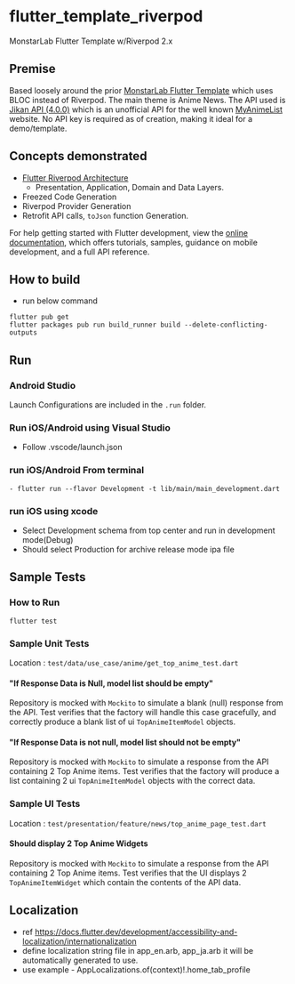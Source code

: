 # flutter_template_riverpod

MonstarLab Flutter Template w/Riverpod 2.x

## Premise

Based loosely around the
prior [MonstarLab Flutter Template](https://github.com/monstar-lab-oss/flutter-template) which uses
BLOC instead of Riverpod. The main theme is Anime News. The API used
is [Jikan API (4.0.0)](https://docs.api.jikan.moe) which is an unofficial API for the well
known [MyAnimeList](https://myanimelist.net/) website. No API key is required as of creation, making
it ideal for a demo/template.

## Concepts demonstrated

- [Flutter Riverpod Architecture](https://codewithandrea.com/articles/flutter-app-architecture-riverpod-introduction/)
  - Presentation, Application, Domain and Data Layers.
- Freezed Code Generation
- Riverpod Provider Generation
- Retrofit API calls, `toJson` function Generation.

For help getting started with Flutter development, view the
[online documentation](https://docs.flutter.dev/), which offers tutorials, samples, guidance on
mobile development, and a full API reference.

## How to build
- run below command
```
flutter pub get
flutter packages pub run build_runner build --delete-conflicting-outputs
```

## Run 
### Android Studio
Launch Configurations are included in the `.run` folder. 


### Run iOS/Android using Visual Studio
- Follow .vscode/launch.json

### run iOS/Android From terminal

```
- flutter run --flavor Development -t lib/main/main_development.dart
```

### run iOS using xcode

- Select Development schema from top center and run in development mode(Debug)
- Should select Production for archive release mode ipa file

## Sample Tests

### How to Run

`flutter test`

### Sample Unit Tests

Location : `test/data/use_case/anime/get_top_anime_test.dart`

#### "If Response Data is Null, model list should be empty"

Repository is mocked with `Mockito` to simulate a blank (null) response from the API. Test verifies
that the factory will handle this case gracefully, and correctly produce a blank list of
ui `TopAnimeItemModel` objects.

#### "If Response Data is not null, model list should not be empty"

Repository is mocked with `Mockito` to simulate a response from the API containing 2 Top Anime
items. Test verifies that the factory will produce a list containing 2 ui `TopAnimeItemModel`
objects with the correct data.

### Sample UI Tests

Location : `test/presentation/feature/news/top_anime_page_test.dart`

#### Should display 2 Top Anime Widgets

Repository is mocked with `Mockito` to simulate a response from the API containing 2 Top Anime
items. Test verifies that the UI displays 2 `TopAnimeItemWidget` which contain the contents of the
API data.

## Localization
- ref https://docs.flutter.dev/development/accessibility-and-localization/internationalization
- define localization string file in app_en.arb, app_ja.arb it will be automatically generated to use.
- use example - AppLocalizations.of(context)!.home_tab_profile